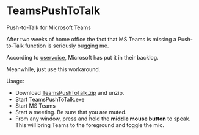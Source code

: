 # TeamsPushToTalk

Push-to-Talk for Microsoft Teams

After two weeks of home office the fact that MS Teams is missing a Push-to-Talk function is seriously bugging me. 

According to [uservoice](https://microsoftteams.uservoice.com/forums/555103-public/suggestions/18837436-allow-users-to-enable-push-to-talk-in-group-meetin), Microsoft has put it in their backlog.

Meanwhile, just use this workaround.

Usage:
* Download [TeamsPushToTalk.zip](https://github.com/sidiandi/TeamsPushToTalk/releases/latest/download/TeamsPushToTalk.zip) and unzip.
* Start TeamsPushToTalk.exe
* Start MS Teams
* Start a meeting. Be sure that you are muted.
* From any window, press and hold the **middle mouse button** to speak. This will bring Teams to the foreground and toggle the mic.

